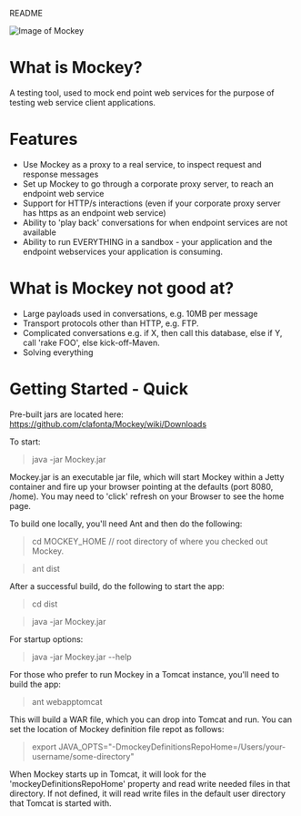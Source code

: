 README

![Image of Mockey](https://s3-us-west-1.amazonaws.com/mockeybuilds/mockey_20150609_sample_screenshot.png "Mockey")

What is Mockey?
===================

A testing tool, used to mock end point web services for the purpose of testing web service client applications. 

Features
====================

 * Use Mockey as a proxy to a real service, to inspect request and response messages
 * Set up Mockey to go through a corporate proxy server, to reach an endpoint web service
 * Support for HTTP/s interactions (even if your corporate proxy server has https as an endpoint web service)
 * Ability to 'play back' conversations for when endpoint services are not available
 * Ability to run EVERYTHING in a sandbox - your application and the endpoint webservices your application is consuming. 

What is Mockey not good at?
====================

 * Large payloads used in conversations, e.g. 10MB per message
 * Transport protocols other than HTTP, e.g. FTP. 
 * Complicated conversations e.g. if X, then call this database, else if Y, call 'rake FOO', else kick-off-Maven. 
 * Solving everything

Getting Started - Quick
====================
Pre-built jars are located here: <https://github.com/clafonta/Mockey/wiki/Downloads>

To start: 
> java -jar Mockey.jar

Mockey.jar is an executable jar file, which will start Mockey within a Jetty container and fire up your browser pointing at the defaults (port 8080, /home). You may need to 
'click' refresh on your Browser to see the home page.  


To build one locally, you'll need Ant and then do the following:  
> cd MOCKEY_HOME // root directory of where you checked out Mockey.

> ant dist 


After a successful build, do the following to start the app:
> cd dist 

> java -jar Mockey.jar

For startup options: 
> java -jar Mockey.jar --help

For those who prefer to run Mockey in a Tomcat instance, you'll need to build the app:
> ant webapptomcat

This will build a WAR file, which you can drop into Tomcat and run. You can set the location of Mockey definition file repot as follows: 
> export JAVA_OPTS="-DmockeyDefinitionsRepoHome=/Users/your-username/some-directory"

When Mockey starts up in Tomcat, it will look for the 'mockeyDefinitionsRepoHome' property and read write needed files in that directory. 
If not defined, it will read write files in the default user directory that Tomcat is started with.

